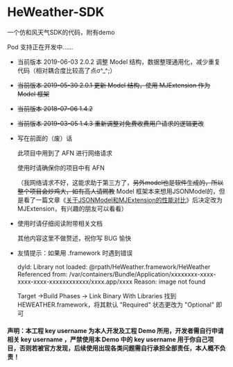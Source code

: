 # HeWeather-SDK
一个仿和风天气SDK的代码，附有demo

Pod 支持正在开发中……

 * 当前版本 2019-06-03 2.0.2 调整 Model 结构，数据整理通用化，减少重复代码（相对耦合度比较高了点σ^_^;）

 * ~~当前版本 2019-05-30 2.0.1 更新 Model 结构，使用 MJExtension 作为 Model 框架~~

 * ~~当前版本 2018-07-06 1.4.2~~

 * ~~当前版本 2019-03-05 1.4.3 重新调整对免费收费用户请求的逻辑更改~~

 * 写在前面的（废）话

   此项目中用到了 AFN 进行网络请求

   使用时请确保你的项目中有 AFN

   （我网络请求不好，这能求助于第三方了，~~另外model也是软件生成的，所以整个项目会炒鸡大，如有高人请赐教~~ Model 框架本来想用JSONModel的，但是看了一篇文章《[关于JSONModel和MJExtension的性能对比](https://www.jianshu.com/p/6d59872cf499)》后决定改为 MJExtension，有兴趣的朋友可以看看）

 * 使用时请仔细阅读附带相关文档

   其他内容这里不做赘述，祝你写 BUG 愉快

 * 友情提示：如果用 .framework 时遇到错误

   dyld: Library not loaded: @rpath/HeWeather.framework/HeWeather
   Referenced from: /var/containers/Bundle/Application/xxxxxxxx-xxxx-xxxx-xxxx-xxxxxxxxxxxx/xxxx.app/xxxx
   Reason: image not found

   Target ->Build Phases -> Link Binary With Libraries 找到 HEWEATHER.framework，将其默认 "Required" 状态更改为 "Optional" 即可

#### 声明：本工程 key username 为本人开发及工程 Demo 所用，开发者需自行申请相关 key username ，严禁使用本 Demo 中的 key username 用于你自己项目，否则若被官方发现，后续使用出现各类问题需自行承担全部责任，本人概不负责！
